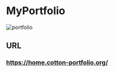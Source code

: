# MyPortfolio

![portfolio](https://user-images.githubusercontent.com/50108450/82325710-a36cdc80-9a16-11ea-9800-1c419e3d2f06.png)

## URL
### **https://home.cotton-portfolio.org/**